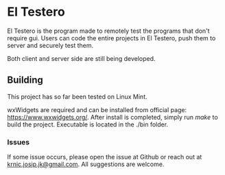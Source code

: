 # El Testero

El Testero is the program made to remotely test the programs that don't require
gui. Users can code the entire projects in El Testero, push them to server and
securely test them.

Both client and server side are still being developed.

## Building

This project has so far been tested on Linux Mint.

wxWidgets are required and can be installed from official page: 
https://www.wxwidgets.org/. After install is completed, simply run
*make* to build the project. Executable is located in the ./bin
folder.

### Issues

If some issue occurs, please open the issue at Github or reach
out at krnic.josip.jk@gmail.com. All suggestions are welcome.